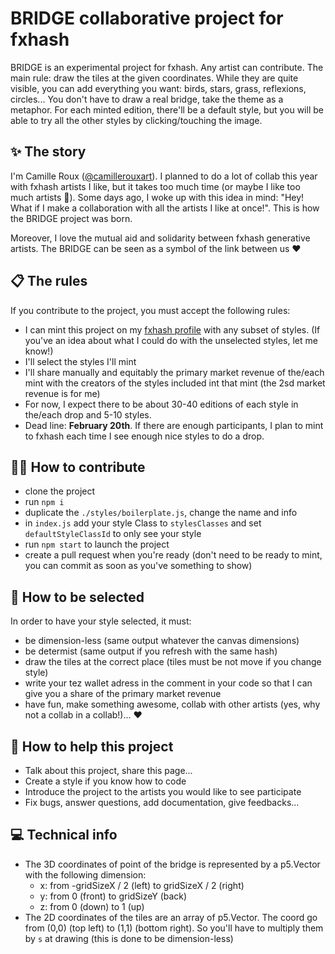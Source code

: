 BRIDGE collaborative project for fxhash
================

BRIDGE is an experimental project for fxhash. Any artist can contribute. 
The main rule: draw the tiles at the given coordinates. While they are quite visible, you can add everything you want: birds, stars, grass, reflexions, circles... You don't have to draw a real bridge, take the theme as a metaphor.
For each minted edition, there'll be a default style, but you will be able to try all the other styles by clicking/touching the image.

## ✨ The story

I'm Camille Roux ([@camillerouxart](https://twitter.com/camillerouxart)). I planned to do a lot of collab this year with fxhash artists I like, but it takes too much time (or maybe I like too much artists 🤣). Some days ago, I woke up with this idea in mind: "Hey! What if I make a collaboration with all the artists I like at once!".
This is how the BRIDGE project was born.

Moreover, I love the mutual aid and solidarity between fxhash generative artists. The BRIDGE can be seen as a symbol of the link between us ♥️

## 📋 The rules

If you contribute to the project, you must accept the following rules:

* I can mint this project on my [fxhash profile](https://www.fxhash.xyz/u/Camille%20Roux) with any subset of styles. (If you've an idea about what I could do with the unselected styles, let me know!)
* I'll select the styles I'll mint
* I'll share manually and equitably the primary market revenue of the/each mint with the creators of the styles included int that mint (the 2sd market revenue is for me)
* For now, I expect there to be about 30-40 editions of each style in the/each drop and 5-10 styles. 
* Dead line: **February 20th**. If there are enough participants, I plan to mint to fxhash each time I see enough nice styles to do a drop.

## 🧑‍💻 How to contribute

- clone the project
- run `npm i`
- duplicate the `./styles/boilerplate.js`, change the name and info
- in `index.js` add your style Class to `stylesClasses` and set `defaultStyleClassId` to only see your style
- run `npm start` to launch the project
- create a pull request when you're ready (don't need to be ready to mint, you can commit as soon as you've something to show)

## 🤩 How to be selected

In order to have your style selected, it must:

* be dimension-less (same output whatever the canvas dimensions)
* be determist (same output if you refresh with the same hash)
* draw the tiles at the correct place (tiles must be not move if you change style)
* write your tez wallet adress in the comment in your code so that I can give you a share of the primary market revenue
* have fun, make something awesome, collab with other artists (yes, why not a collab in a collab!)... ♥️

## 🚀 How to help this project

- Talk about this project, share this page...
- Create a style if you know how to code
- Introduce the project to the artists you would like to see participate
- Fix bugs, answer questions, add documentation, give feedbacks...

## 💻 Technical info

- The 3D coordinates of point of the bridge is represented by a p5.Vector with the following dimension:
  - x: from -gridSizeX / 2 (left) to gridSizeX / 2 (right)
  - y: from 0 (front) to gridSizeY (back)
  - z: from 0 (down) to 1 (up)
- The 2D coordinates of the tiles are an array of p5.Vector. The coord go from (0,0) (top left) to (1,1) (bottom right). So you'll have to multiply them by `s` at drawing (this is done to be dimension-less)
